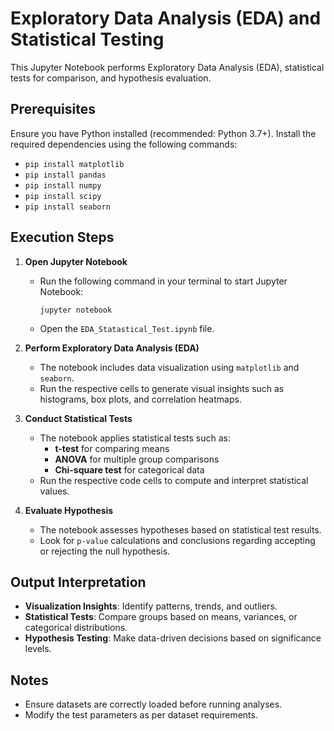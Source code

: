 # Exploratory Data Analysis (EDA) and Statistical Testing

This Jupyter Notebook performs Exploratory Data Analysis (EDA), statistical tests for comparison, and hypothesis evaluation.

## Prerequisites

Ensure you have Python installed (recommended: Python 3.7+). Install the required dependencies using the following commands:

- `pip install matplotlib`
- `pip install pandas`
- `pip install numpy`
- `pip install scipy`
- `pip install seaborn`

## Execution Steps

1. **Open Jupyter Notebook**
   - Run the following command in your terminal to start Jupyter Notebook:
     ```
     jupyter notebook
     ```
   - Open the `EDA_Statastical_Test.ipynb` file.

2. **Perform Exploratory Data Analysis (EDA)**
   - The notebook includes data visualization using `matplotlib` and `seaborn`.
   - Run the respective cells to generate visual insights such as histograms, box plots, and correlation heatmaps.

3. **Conduct Statistical Tests**
   - The notebook applies statistical tests such as:
     - **t-test** for comparing means
     - **ANOVA** for multiple group comparisons
     - **Chi-square test** for categorical data
   - Run the respective code cells to compute and interpret statistical values.

4. **Evaluate Hypothesis**
   - The notebook assesses hypotheses based on statistical test results.
   - Look for `p-value` calculations and conclusions regarding accepting or rejecting the null hypothesis.

## Output Interpretation
- **Visualization Insights**: Identify patterns, trends, and outliers.
- **Statistical Tests**: Compare groups based on means, variances, or categorical distributions.
- **Hypothesis Testing**: Make data-driven decisions based on significance levels.

## Notes
- Ensure datasets are correctly loaded before running analyses.
- Modify the test parameters as per dataset requirements.
